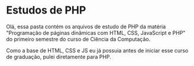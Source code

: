 # Estudos de PHP


  Olá, essa pasta contém os arquivos de estudo de PHP da matéria "Programação de páginas dinâmicas com HTML, CSS, JavaScript e PHP" do primeiro semestre do curso de Ciência da Computação.

  Como a base de HTML, CSS e JS eu já possuia antes de iniciar esse curso de graduação, pulei diretamente para PHP.
